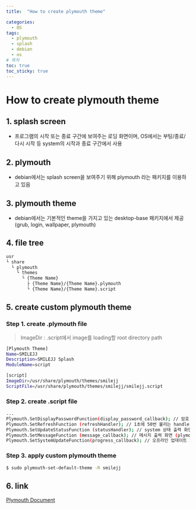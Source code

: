 ```yaml
---
title:  "How to create plymouth theme"

categories:
  - OS
tags:
  - plymouth
  - splash
  - debian
  - os
# 목차
toc: true
toc_sticky: true
---
```


# How to create plymouth theme

## 1. splash screen

* 프로그램의 시작 또는 종료 구간에 보여주는 로딩 화면이며, OS에서는 부팅/종료/다시 시작 등 system의 시작과 종료 구간에서 사용

## 2. plymouth

* debian에서는 splash screen을 보여주기 위해 plymouth 라는 패키지를 이용하고 있음

## 3. plymouth theme

* debian에서는 기본적인 theme을 가지고 있는 desktop-base 패키지에서 제공(grub, login, wallpaper, plymouth)

## 4. file tree

```bash
usr
└ share
  └ plymouth
    └ themes
      └ {Theme Name}
        ├ {Theme Name}/{Theme Name}.plymouth
        └ {Theme Name}/{Theme Name}.script
```

## 5. create custom plymouth theme

### Step 1. create .plymouth file 

> ImageDir : .script에서 image를 loading할 root directory path

```bash
[Plymouth Theme]
Name=SMILEJJ
Description=SMILEJJ Splash
ModuleName=script

[script]
ImageDir=/usr/share/plymouth/themes/smilejj
ScriptFile=/usr/share/plymouth/themes/smilejj/smilejj.script
```

### Step 2. create .script file

```bash
...
Plymouth.SetDisplayPasswordFunction(display_password_callback); // 암호 입력 화면 (plymouth ask-for-password handler)
Plymouth.SetRefreshFunction (refreshHandler); // 1초에 50번 불리는 handler
Plymouth.SetUpdateStatusFunction (statusHandler); // system 상태 출력 화면 (plymouth update handler)
Plymouth.SetMessageFunction (message_callback); // 메시지 출력 화면 (plymouth display-message handler)
Plymouth.SetSystemUpdateFunction(progress_callback); // 오프라인 업데이트 화면 (plymouth system-update handler)
```

### Step 3. apply custom plymouth theme 

```bash
$ sudo plymouth-set-default-theme -R smilejj
```

## 6. link

[Plymouth Document](https://www.freedesktop.org/wiki/Software/Plymouth/Scripts/)
